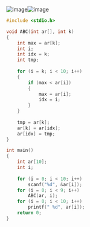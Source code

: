![image](https://user-images.githubusercontent.com/38516906/91463874-dc92d380-e8c6-11ea-840f-eec6de60cc33.png)![image](https://user-images.githubusercontent.com/38516906/91463901-e87e9580-e8c6-11ea-854c-1c15fd98e72a.png)

```c
#include <stdio.h>

void ABC(int ar[], int k)
{
    int max = ar[k];
    int i;
    int idx = k;
    int tmp;
    
    for (i = k; i < 10; i++)
    {
        if (max < ar[i])
        {
            max = ar[i];
            idx = i;
        }
    }
    
    tmp = ar[k];
    ar[k] = ar[idx];
    ar[idx] = tmp;
}

int main()
{
    int ar[10];
    int i;
    
    for (i = 0; i < 10; i++)
        scanf("%d", &ar[i]);
    for (i = 0; i < 9; i++)
        ABC(ar, i);
    for (i = 0; i < 10; i++)
        printf(" %d", ar[i]);
    return 0;
}

```
